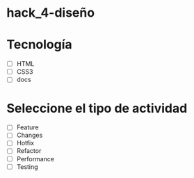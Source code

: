 # hack_4-diseño

# Tecnología
- [ ] HTML
- [ ] CSS3
- [ ] docs
# Seleccione el tipo de actividad
- [ ] Feature
- [ ] Changes
- [ ] Hotfix
- [ ] Refactor
- [ ] Performance
- [ ] Testing
